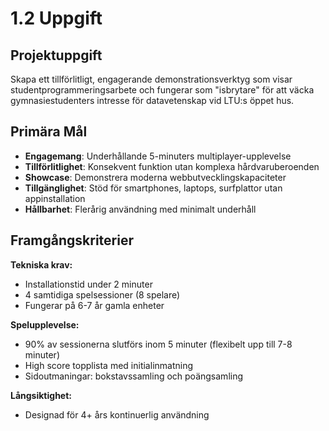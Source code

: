 # 1.2 Uppgift

## Projektuppgift

Skapa ett tillförlitligt, engagerande demonstrationsverktyg som visar studentprogrammeringsarbete och fungerar som "isbrytare" för att väcka gymnasiestudenters intresse för datavetenskap vid LTU:s öppet hus.

## Primära Mål

- **Engagemang**: Underhållande 5-minuters multiplayer-upplevelse
- **Tillförlitlighet**: Konsekvent funktion utan komplexa hårdvaruberoenden
- **Showcase**: Demonstrera moderna webbutvecklingskapaciteter
- **Tillgänglighet**: Stöd för smartphones, laptops, surfplattor utan appinstallation
- **Hållbarhet**: Flerårig användning med minimalt underhåll

## Framgångskriterier

**Tekniska krav:**
- Installationstid under 2 minuter
- 4 samtidiga spelsessioner (8 spelare)
- Fungerar på 6-7 år gamla enheter

**Spelupplevelse:**
- 90% av sessionerna slutförs inom 5 minuter (flexibelt upp till 7-8 minuter)
- High score topplista med initialinmatning
- Sidoutmaningar: bokstavssamling och poängsamling

**Långsiktighet:**
- Designad för 4+ års kontinuerlig användning